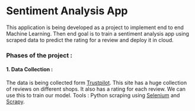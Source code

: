 # Sentiment Analysis App 
This application is being developed as a project to implement end to end Machine Learning. Then end goal is to train a sentiment analysis app using scraped data to predict the rating for a review and deploy it in cloud. 

### Phases of the project :
#### 1. Data Collection : 
The data is being collected form [Trustpilot](https://www.trustpilot.com/). This site has a huge collection of reviews on different shops. It also has a rating for each review. We can use this to train our model.
Tools : Python scraping using [Selenium](https://selenium-python.readthedocs.io/) and [Scrapy](https://scrapy.org/).
